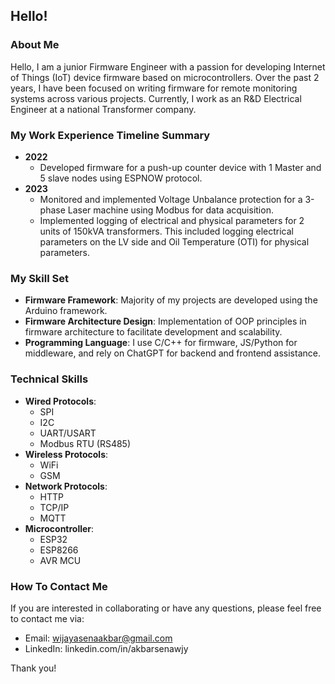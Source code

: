 ## Hello!

### About Me
Hello, I am a junior Firmware Engineer with a passion for developing Internet of Things (IoT) device firmware based on microcontrollers. Over the past 2 years, I have been focused on writing firmware for remote monitoring systems across various projects. Currently, I work as an R&D Electrical Engineer at a national Transformer company.

### My Work Experience Timeline Summary
- **2022**
  - Developed firmware for a push-up counter device with 1 Master and 5 slave nodes using ESPNOW protocol.
- **2023**
  - Monitored and implemented Voltage Unbalance protection for a 3-phase Laser machine using Modbus for data acquisition.
  - Implemented logging of electrical and physical parameters for 2 units of 150kVA transformers. This included logging electrical parameters on the LV side and Oil Temperature (OTI) for physical parameters.

### My Skill Set
- **Firmware Framework**: Majority of my projects are developed using the Arduino framework.
- **Firmware Architecture Design**: Implementation of OOP principles in firmware architecture to facilitate development and scalability.
- **Programming Language**: I use C/C++ for firmware, JS/Python for middleware, and rely on ChatGPT for backend and frontend assistance.

### Technical Skills
- **Wired Protocols**:
  - SPI
  - I2C
  - UART/USART
  - Modbus RTU (RS485)
- **Wireless Protocols**:
  - WiFi
  - GSM
- **Network Protocols**:
  - HTTP
  - TCP/IP
  - MQTT
- **Microcontroller**:
  - ESP32
  - ESP8266
  - AVR MCU

### How To Contact Me
If you are interested in collaborating or have any questions, please feel free to contact me via:
- Email: wijayasenaakbar@gmail.com
- LinkedIn: linkedin.com/in/akbarsenawjy

Thank you!
